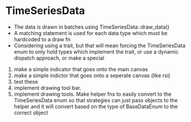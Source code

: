 # TimeSeriesData
* The data is drawn in batches using TimeSeriesData::draw_data()
* A matching statement is used for each data type which must be hardcoded to a draw fn
* Considering using a trait, but that will mean forcing the TimeSeriesData enum to only hold types which implement the trait, or use a dynamic  dispatch approach, or make a special 


1. make a simple indicator that goes onto the main canvas
2. make a simple indictor that goes onto a seperate canvas (like rsi)
3. test these
4. implement drawing tool bar.
5. implement drawing tools.
Make helper fns to easily convert to the TimeSeriesData enum so that strategies can just pass objects to the helper and it will convert based on the type of BaseDataEnum to the correct object